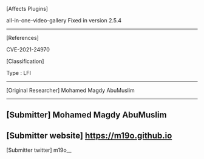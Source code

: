 [Affects Plugins]

all-in-one-video-gallery
Fixed in version 2.5.4

------------------------------------------ 

[References]

CVE-2021-24970

[Classification]

Type : LFI 

------------------------------------------ 
[Original Researcher]
Mohamed Magdy AbuMuslim 

------------------------------------------ 

[Submitter]
Mohamed Magdy AbuMuslim 
------------------------------------------ 

[Submitter website]
https://m19o.github.io
------------------------------------------ 

[Submitter twitter]
m19o__


